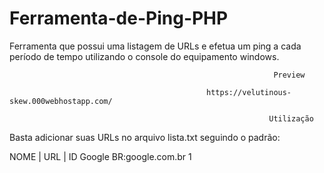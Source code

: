 #                                                       Ferramenta-de-Ping-PHP

Ferramenta que possui uma listagem de URLs e efetua um ping a cada período de tempo utilizando o console do equipamento windows.

                                                               Preview
                        
                                                https://velutinous-skew.000webhostapp.com/

                                                              Utilização

Basta adicionar suas URLs no arquivo lista.txt seguindo o padrão:

NOME     | URL         | ID
Google BR:google.com.br 1
